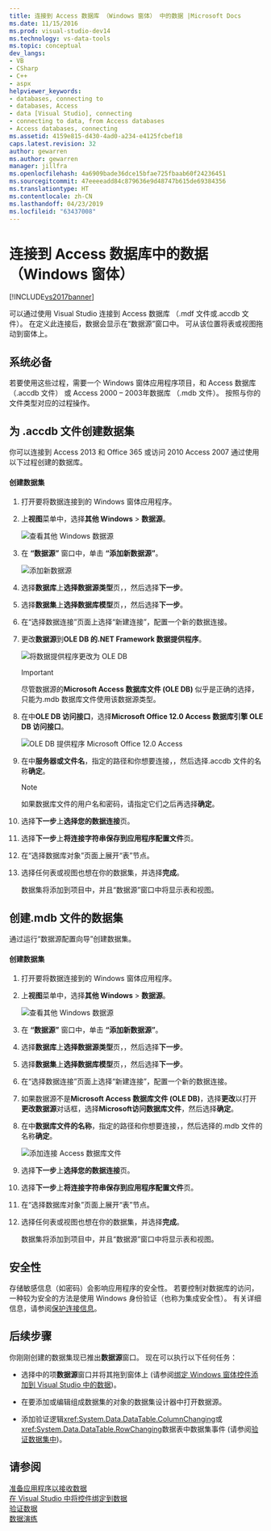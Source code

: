 ```yaml
---
title: 连接到 Access 数据库 （Windows 窗体） 中的数据 |Microsoft Docs
ms.date: 11/15/2016
ms.prod: visual-studio-dev14
ms.technology: vs-data-tools
ms.topic: conceptual
dev_langs:
- VB
- CSharp
- C++
- aspx
helpviewer_keywords:
- databases, connecting to
- databases, Access
- data [Visual Studio], connecting
- connecting to data, from Access databases
- Access databases, connecting
ms.assetid: 4159e815-d430-4ad0-a234-e4125fcbef18
caps.latest.revision: 32
author: gewarren
ms.author: gewarren
manager: jillfra
ms.openlocfilehash: 4a6909bade36dce15bfae725fbaab60f24236451
ms.sourcegitcommit: 47eeeeadd84c879636e9d48747b615de69384356
ms.translationtype: HT
ms.contentlocale: zh-CN
ms.lasthandoff: 04/23/2019
ms.locfileid: "63437008"
---
```

# <a name="connect-to-data-in-an-access-database-windows-forms"></a>连接到 Access 数据库中的数据（Windows 窗体）
[!INCLUDE[vs2017banner](../includes/vs2017banner.md)]

可以通过使用 Visual Studio 连接到 Access 数据库 （.mdf 文件或.accdb 文件）。 在定义此连接后，数据会显示在“数据源”窗口中。 可从该位置将表或视图拖动到窗体上。  
  
## <a name="prerequisites"></a>系统必备  
 若要使用这些过程，需要一个 Windows 窗体应用程序项目，和 Access 数据库 （.accdb 文件） 或 Access 2000 – 2003年数据库 （.mdb 文件）。 按照与你的文件类型对应的过程操作。  
  
## <a name="creating-the-dataset-for-an-accdb-file"></a>为 .accdb 文件创建数据集  
 你可以连接到 Access 2013 和 Office 365 或访问 2010 Access 2007 通过使用以下过程创建的数据库。  
  
#### <a name="to-create-the-dataset"></a>创建数据集  
  
1. 打开要将数据连接到的 Windows 窗体应用程序。  
  
2. 上**视图**菜单中，选择**其他 Windows** > **数据源**。  
  
     ![查看其他 Windows 数据源](../data-tools/media/viewdatasources.png "ViewDataSources")  
  
3. 在 **“数据源”** 窗口中，单击 **“添加新数据源”**。  
  
     ![添加新数据源](../data-tools/media/dataaddnewdatasource.png "dataAddNewDataSource")  
  
4. 选择**数据库**上**选择数据源类型**页，，然后选择**下一步**。  
  
5. 选择**数据集**上**选择数据库模型**页，，然后选择**下一步**。  
  
6. 在“选择数据连接”页面上选择“新建连接”，配置一个新的数据连接。  
  
7. 更改**数据源**到**OLE DB 的.NET Framework 数据提供程序**。  
  
     ![将数据提供程序更改为 OLE DB](../data-tools/media/datachangedatasourceoledb.png "dataChangeDataSourceOLEDB")  
  
    > [!IMPORTANT]
    > 尽管数据源的**Microsoft Access 数据库文件 (OLE DB)** 似乎是正确的选择，只能为.mdb 数据库文件使用该数据源类型。  
  
8. 在中**OLE DB 访问接口**，选择**Microsoft Office 12.0 Access 数据库引擎 OLE DB 访问接口**。  
  
     ![OLE DB 提供程序 Microsoft Office 12.0 Access](../data-tools/media/dataoledbprovideroffice12access.png "dataOLEDBProviderOffice12Access")  
  
9. 在中**服务器或文件名**，指定的路径和你想要连接，，然后选择.accdb 文件的名称**确定**。  
  
    > [!NOTE]
    > 如果数据库文件的用户名和密码，请指定它们之后再选择**确定**。  
  
10. 选择**下一步**上**选择您的数据连接**页。  
  
11. 选择**下一步**上**将连接字符串保存到应用程序配置文件**页。  
  
12. 在“选择数据库对象”页面上展开“表”节点。  
  
13. 选择任何表或视图也想在你的数据集，并选择**完成**。  
  
     数据集将添加到项目中，并且“数据源”窗口中将显示表和视图。  
  
## <a name="creating-the-dataset-for-an-mdb-file"></a>创建.mdb 文件的数据集  
 通过运行“数据源配置向导”创建数据集。  
  
#### <a name="to-create-the-dataset"></a>创建数据集  
  
1. 打开要将数据连接到的 Windows 窗体应用程序。  
  
2. 上**视图**菜单中，选择**其他 Windows** > **数据源**。  
  
     ![查看其他 Windows 数据源](../data-tools/media/viewdatasources.png "ViewDataSources")  
  
3. 在 **“数据源”** 窗口中，单击 **“添加新数据源”**。  
  
4. 选择**数据库**上**选择数据源类型**页，，然后选择**下一步**。  
  
5. 选择**数据集**上**选择数据库模型**页，，然后选择**下一步**。  
  
6. 在“选择数据连接”页面上选择“新建连接”，配置一个新的数据连接。  
  
7. 如果数据源不是**Microsoft Access 数据库文件 (OLE DB)**，选择**更改**以打开**更改数据源**对话框，选择**Microsoft访问数据库文件**，然后选择**确定**。  
  
8. 在中**数据库文件的名称**，指定的路径和你想要连接，，然后选择的.mdb 文件的名称**确定**。  
  
     ![添加连接 Access 数据库文件](../data-tools/media/dataaddconnectionaccessmdb.png "dataAddConnectionAccessMDB")  
  
9. 选择**下一步**上**选择您的数据连接**页。  
  
10. 选择**下一步**上**将连接字符串保存到应用程序配置文件**页。  
  
11. 在“选择数据库对象”页面上展开“表”节点。  
  
12. 选择任何表或视图也想在你的数据集，并选择**完成**。  
  
     数据集将添加到项目中，并且“数据源”窗口中将显示表和视图。  
  
## <a name="security"></a>安全性  
 存储敏感信息（如密码）会影响应用程序的安全性。 若要控制对数据库的访问，一种较为安全的方法是使用 Windows 身份验证（也称为集成安全性）。 有关详细信息，请参阅[保护连接信息](http://msdn.microsoft.com/library/1471f580-bcd4-4046-bdaf-d2541ecda2f4)。  
  
## <a name="next-steps"></a>后续步骤  
 你刚刚创建的数据集现已推出**数据源**窗口。 现在可以执行以下任何任务：  
  
- 选择中的项**数据源**窗口并将其拖到窗体上 (请参阅[绑定 Windows 窗体控件添加到 Visual Studio 中的数据](../data-tools/bind-windows-forms-controls-to-data-in-visual-studio.md))。  
  
- 在要添加或编辑组成数据集的对象的数据集设计器中打开数据源。  
  
- 添加验证逻辑<xref:System.Data.DataTable.ColumnChanging>或<xref:System.Data.DataTable.RowChanging>数据表中数据集事件 (请参阅[验证数据集中](../data-tools/validate-data-in-datasets.md))。  
  
## <a name="see-also"></a>请参阅

 [准备应用程序以接收数据](http://msdn.microsoft.com/library/c17bdb7e-c234-4f2f-9582-5e55c27356ad)   
 [在 Visual Studio 中将控件绑定到数据](../data-tools/bind-controls-to-data-in-visual-studio.md)   
 [验证数据](http://msdn.microsoft.com/library/b3a9ee4e-5d4d-4411-9c56-c811f2b4ee7e)   
 [数据演练](http://msdn.microsoft.com/library/15a88fb8-3bee-4962-914d-7a1f8bd40ec4)